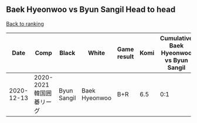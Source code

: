 ## Baek Hyeonwoo vs Byun Sangil Head to head

[Back to ranking](../../index.md)




| **Date** | **Comp** | **Black** | **White** | **Game result** | **Komi** | **Cumulative Baek Hyeonwoo vs Byun Sangil** | **Baek Hyeonwoo streak** | **Byun Sangil streak** | 
| --- | --- | --- | --- | --- | --- | --- | --- | --- |
| 2020-12-13 | 2020-2021韓国囲碁リーグ | Byun Sangil | Baek Hyeonwoo | B+R | 6.5 | 0:1 | 0 | 1 |




